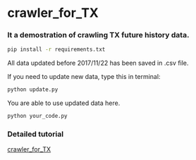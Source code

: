 # crawler_for_TX

### It a demostration of crawling TX future history data.

```Bash
pip install -r requirements.txt
```

All data updated before 2017/11/22 has been saved in .csv file.

If you need to update new data, type this in terminal:

```Bash
python update.py
```
You are able to use updated data here.

```Bash
python your_code.py
```

### Detailed tutorial

[crawler_for_TX](http://khanwhlee.blogspot.tw/2016/08/machine-learning-practice-scikit_30.html)
